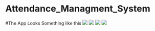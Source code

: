 # Attendance_Managment_System
#The App Looks Something like this
![](./Assets/Scrrenshot_1.jpeg)
![](./Assets/Scrrenshot_2.jpeg)
![](./Assets/Scrrenshot_3.jpeg)
![](./Assets/Scrrenshot_4.jpeg)
